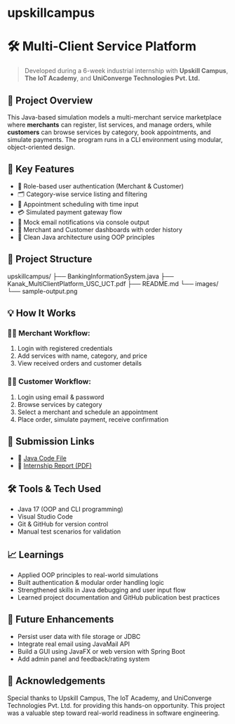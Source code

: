 # upskillcampus
# 🛠️ Multi-Client Service Platform

> Developed during a 6-week industrial internship with **Upskill Campus**, **The IoT Academy**, and **UniConverge Technologies Pvt. Ltd.**

## 📌 Project Overview

This Java-based simulation models a multi-merchant service marketplace where **merchants** can register, list services, and manage orders, while **customers** can browse services by category, book appointments, and simulate payments. The program runs in a CLI environment using modular, object-oriented design.

## 🎯 Key Features

- 🔐 Role-based user authentication (Merchant & Customer)
- 🗂️ Category-wise service listing and filtering
- 📅 Appointment scheduling with time input
- 💳 Simulated payment gateway flow
- 📧 Mock email notifications via console output
- 🧾 Merchant and Customer dashboards with order history
- 🧹 Clean Java architecture using OOP principles

## 📂 Project Structure
upskillcampus/ ├── BankingInformationSystem.java ├── Kanak_MultiClientPlatform_USC_UCT.pdf ├── README.md └── images/ └── sample-output.png


## 💡 How It Works

### 👨‍🔧 Merchant Workflow:
1. Login with registered credentials
2. Add services with name, category, and price
3. View received orders and customer details

### 👩‍💼 Customer Workflow:
1. Login using email & password
2. Browse services by category
3. Select a merchant and schedule an appointment
4. Place order, simulate payment, receive confirmation

## 📎 Submission Links

- 🔗 [Java Code File](https://github.com/Kanakbaghel/upskillcampus/commit/28f10a3d285d01ec80dd2423ed4c2979a446b0e7)
- 📄 [Internship Report (PDF)](https://github.com/Kanakbaghel/upskillcampus/blob/main/BankingInformationSystem_Kanak_Baghel_USC_UCT.pdf)

## 🛠️ Tools & Tech Used

- Java 17 (OOP and CLI programming)
- Visual Studio Code
- Git & GitHub for version control
- Manual test scenarios for validation

## 📈 Learnings

- Applied OOP principles to real-world simulations
- Built authentication & modular order handling logic
- Strengthened skills in Java debugging and user input flow
- Learned project documentation and GitHub publication best practices

## 🔮 Future Enhancements

- Persist user data with file storage or JDBC
- Integrate real email using JavaMail API
- Build a GUI using JavaFX or web version with Spring Boot
- Add admin panel and feedback/rating system

## 🙏 Acknowledgements

Special thanks to Upskill Campus, The IoT Academy, and UniConverge Technologies Pvt. Ltd. for providing this hands-on opportunity. This project was a valuable step toward real-world readiness in software engineering.
